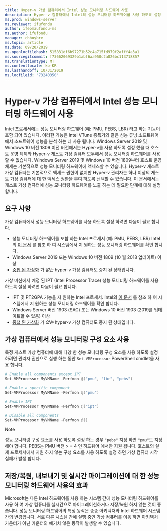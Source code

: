 ```yaml
---
title: Hyper-v 가상 컴퓨터에서 Intel 성능 모니터링 하드웨어 사용
description: Hyper-v 컴퓨터에서 Intel의 성능 모니터링 하드웨어를 사용 하도록 설정 하는 방법 또한 성능 모니터링을 사용 하도록 설정 하는 방법에 대해서는 실시간 마이그레이션을 수행 합니다.
ms.prod: windows-server
ms.reviewer: ifufondu
author: ifeomaufondu-ms
ms.author: ifufondu
manager: chhuybre
ms.topic: article
ms.date: 09/20/2019
ms.openlocfilehash: 515831df6b97271b52c4a715fd979f2afff4a3a1
ms.sourcegitcommit: f73662069329b1abf6aa950c2a826bc113718857
ms.translationtype: MT
ms.contentlocale: ko-KR
ms.lasthandoff: 10/31/2019
ms.locfileid: "73240350"
---
```

# <a name="enable-intel-performance-monitoring-hardware-in-a-hyper-v-virtual-machine"></a>Hyper-v 가상 컴퓨터에서 Intel 성능 모니터링 하드웨어 사용

Intel 프로세서에는 성능 모니터링 하드웨어 (예: PMU, PEBS, LBR) 라고 하는 기능이 포함 되어 있습니다. 이러한 기능은 Intel VTune 증폭기와 같은 성능 튜닝 소프트웨어에서 소프트웨어 성능을 분석 하는 데 사용 됩니다.  Windows Server 2019 및 Windows 10 버전 1809 이전 버전에서는 Hyper-v를 사용 하도록 설정 했을 때 호스트 운영 체제와 Hyper-v 게스트 가상 컴퓨터 모두에서 성능 모니터링 하드웨어를 사용할 수 없습니다.  Windows Server 2019 및 Windows 10 버전 1809부터 호스트 운영 체제는 기본적으로 성능 모니터링 하드웨어에 액세스할 수 있습니다.  Hyper-v 게스트 가상 컴퓨터는 기본적으로 액세스 권한이 없지만 Hyper-v 관리자는 하나 이상의 게스트 가상 컴퓨터에 대 한 액세스 권한을 부여 하도록 선택할 수 있습니다.  이 문서에서는 게스트 가상 컴퓨터에 성능 모니터링 하드웨어를 노출 하는 데 필요한 단계에 대해 설명 합니다.

## <a name="requirements"></a>요구 사항

가상 컴퓨터에서 성능 모니터링 하드웨어를 사용 하도록 설정 하려면 다음이 필요 합니다.

- 성능 모니터링 하드웨어를 포함 하는 Intel 프로세서 (예: PMU, PEBS, LBR)  Intel의 [이 문서]( https://software.intel.com/en-us/vtune-amplifier-cookbook-configuring-a-hyper-v-virtual-machine-for-hardware-based-hotspots-analysis) 를 참조 하 여 시스템에서 지 원하는 성능 모니터링 하드웨어를 확인 합니다.
- Windows Server 2019 또는 Windows 10 버전 1809 (10 월 2018 업데이트) 이상
- [중첩 된 가상화](https://docs.microsoft.com/virtualization/hyper-v-on-windows/user-guide/nested-virtualization) 가 _없는_ hyper-v 가상 컴퓨터도 중지 된 상태입니다.

가상 머신에서 예정 된 IPT (Intel Processor Trace) 성능 모니터링 하드웨어를 사용 하도록 설정 하려면 다음이 필요 합니다.

- IPT 및 PT2GPA 기능을 지 원하는 Intel 프로세서.  Intel의 [이 문서]( https://software.intel.com/en-us/vtune-amplifier-cookbook-configuring-a-hyper-v-virtual-machine-for-hardware-based-hotspots-analysis) 를 참조 하 여 시스템에서 지 원하는 성능 모니터링 하드웨어를 확인 합니다.
- Windows Server 버전 1903 (SAC) 또는 Windows 10 버전 1903 (2019를 업데이트할 수 있음) 이상
- [중첩 된 가상화](https://docs.microsoft.com/virtualization/hyper-v-on-windows/user-guide/nested-virtualization) 가 _없는_ hyper-v 가상 컴퓨터도 중지 된 상태입니다.

## <a name="enabling-performance-monitoring-components-in-a-virtual-machine"></a>가상 컴퓨터에서 성능 모니터링 구성 요소 사용

특정 게스트 가상 컴퓨터에 대해 다양 한 성능 모니터링 구성 요소를 사용 하도록 설정 하려면 관리자 권한으로 실행 하는 동안 `Set-VMProcessor` PowerShell cmdlet을 사용 합니다.

``` Powershell
# Enable all components except IPT
Set-VMProcessor MyVMName -Perfmon @("pmu", "lbr", "pebs")
```

``` Powershell
# Enable a specific component
Set-VMProcessor MyVMName -Perfmon @("pmu")
```

``` Powershell
# Enable IPT 
Set-VMProcessor MyVMName -Perfmon @("ipt")
```

``` Powershell
# Disable all components
Set-VMProcessor MyVMName -Perfmon @()
```
> [!NOTE]
> 성능 모니터링 구성 요소를 사용 하도록 설정 하는 경우 `"pebs"` 지정 하면 `"pmu"`도 지정 해야 합니다. PEBS는 PMU 버전 > = 4 인 하드웨어 에서만 지원 됩니다. 호스트의 실제 프로세서에서 지원 하지 않는 구성 요소를 사용 하도록 설정 하면 가상 컴퓨터 시작 실패가 발생 합니다.

## <a name="effects-of-enabling-performance-monitoring-hardware-on-saverestore-export-and-live-migration"></a>저장/복원, 내보내기 및 실시간 마이그레이션에 대 한 성능 모니터링 하드웨어 사용의 효과

Microsoft는 다른 Intel 하드웨어를 사용 하는 시스템 간에 성능 모니터링 하드웨어를 사용 하 여 가상 컴퓨터를 실시간으로 마이그레이션하거나 저장/복원 하지 않는 것이 좋습니다. 성능 모니터링 하드웨어의 특정 동작은 종종 아키텍처와 Intel 하드웨어 시스템 간의 변경입니다.  서로 다른 시스템 간에 실행 중인 가상 컴퓨터를 이동 하면 아키텍처 카운터가 아닌 카운터의 예기치 않은 동작이 발생할 수 있습니다.

